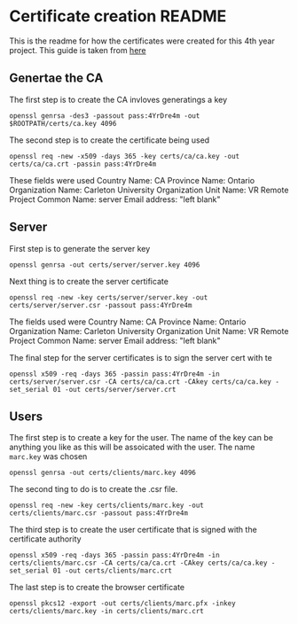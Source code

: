 # Certificate creation README
This is the readme for how the certificates were created for this 4th year project. This guide is taken from [here](https://github.com/nodejs/help/issues/253)
## Genertae the CA

The first step is to create the CA invloves generatings a key
```
openssl genrsa -des3 -passout pass:4YrDre4m -out $ROOTPATH/certs/ca.key 4096
``` 

The second step is to create the certificate being used

```
openssl req -new -x509 -days 365 -key certs/ca/ca.key -out certs/ca/ca.crt -passin pass:4YrDre4m
```

These fields were used 
Country Name: CA
Province Name: Ontario
Organization Name: Carleton University
Organization Unit Name: VR Remote Project
Common Name: server
Email address: "left blank"

## Server
First step is to generate the server key

``` 
openssl genrsa -out certs/server/server.key 4096
```

Next thing is to create the server certificate

```
openssl req -new -key certs/server/server.key -out certs/server/server.csr -passout pass:4YrDre4m
```

The fields used were 
Country Name: CA
Province Name: Ontario
Organization Name: Carleton University
Organization Unit Name: VR Remote Project
Common Name: server
Email address: "left blank"

The final step for the server certificates is to sign the server cert with te

```
openssl x509 -req -days 365 -passin pass:4YrDre4m -in certs/server/server.csr -CA certs/ca/ca.crt -CAkey certs/ca/ca.key -set_serial 01 -out certs/server/server.crt
```
## Users

The first step is to create a key for the user. The name of the key can be anything you like as this will be assoicated with the user. The name ```marc.key``` was chosen
```
openssl genrsa -out certs/clients/marc.key 4096
```

The second ting to do is to create the .csr file. 

```
openssl req -new -key certs/clients/marc.key -out certs/clients/marc.csr -passout pass:4YrDre4m

```

The third step is to create the user certificate that is signed with the certificate authority

```
openssl x509 -req -days 365 -passin pass:4YrDre4m -in certs/clients/marc.csr -CA certs/ca/ca.crt -CAkey certs/ca/ca.key -set_serial 01 -out certs/clients/marc.crt
```

The last step is to create the browser certificate 

```
openssl pkcs12 -export -out certs/clients/marc.pfx -inkey certs/clients/marc.key -in certs/clients/marc.crt
```
